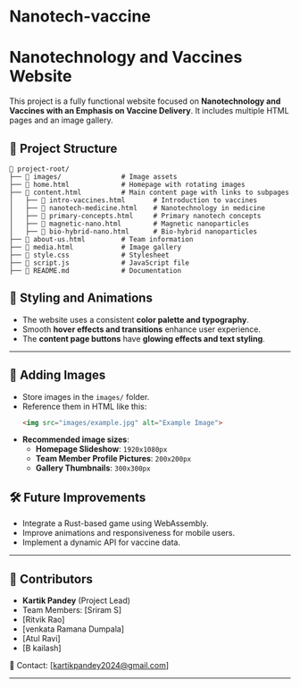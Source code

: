 # Nanotech-vaccine
# Nanotechnology and Vaccines Website

This project is a fully functional website focused on **Nanotechnology and Vaccines with an Emphasis on Vaccine Delivery**. It includes multiple HTML pages and an image gallery.

## 📂 Project Structure
```
📁 project-root/
├── 📁 images/               # Image assets
├── 📄 home.html             # Homepage with rotating images
├── 📄 content.html          # Main content page with links to subpages
│   ├── 📄 intro-vaccines.html       # Introduction to vaccines
│   ├── 📄 nanotech-medicine.html    # Nanotechnology in medicine
│   ├── 📄 primary-concepts.html     # Primary nanotech concepts
│   ├── 📄 magnetic-nano.html        # Magnetic nanoparticles
│   ├── 📄 bio-hybrid-nano.html      # Bio-hybrid nanoparticles
├── 📄 about-us.html         # Team information
├── 📄 media.html            # Image gallery
├── 📄 style.css             # Stylesheet
├── 📄 script.js             # JavaScript file
├── 📄 README.md             # Documentation
```


## 🎨 Styling and Animations
- The website uses a consistent **color palette and typography**.
- Smooth **hover effects and transitions** enhance user experience.
- The **content page buttons** have **glowing effects and text styling**.

---

## 📸 Adding Images
- Store images in the `images/` folder.
- Reference them in HTML like this:
  ```html
  <img src="images/example.jpg" alt="Example Image">
  ```
- **Recommended image sizes**:
  - **Homepage Slideshow**: `1920x1080px`
  - **Team Member Profile Pictures**: `200x200px`
  - **Gallery Thumbnails**: `300x300px`


## 🛠️ Future Improvements
- Integrate a Rust-based game using WebAssembly.
- Improve animations and responsiveness for mobile users.
- Implement a dynamic API for vaccine data.

---

## 🤝 Contributors
- **Kartik Pandey** (Project Lead)
- Team Members: [Sriram S]
- [Ritvik Rao]
- [venkata Ramana Dumpala]
- [Atul Ravi]
- [B kailash]

📧 Contact: [kartikpandey2024@gmail.com]

---


